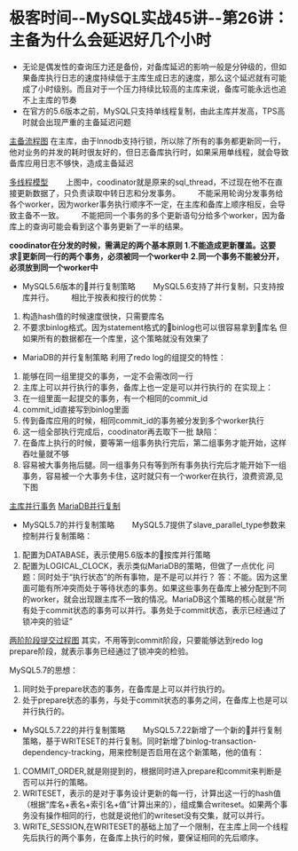 # 极客时间--MySQL实战45讲--第26讲：主备为什么会延迟好几个小时
* 无论是偶发性的查询压力还是备份，对备库延迟的影响一般是分钟级的，但如果备库执行日志的速度持续低于主库生成日志的速度，那么这个延迟就有可能成了小时级别。而且对于一个压力持续比较高的主库来说，备库可能永远也追不上主库的节奏
* 在官方的5.6版本之前，MySQL只支持单线程复制，由此主库并发高，TPS高时就会出现严重的主备延迟问题


[主备流程图](../images/mysql实战45讲/主备流程图.png)
在主库，由于Innodb支持行锁，所以除了所有的事务都更新同一行，他对业务的并发的耗时很友好的，但日志备库执行时，如果采用单线程，就会导致备库应用日志不够快，造成主备延迟

[多线程模型](../images/mysql实战45讲/多线程模型.png)
&emsp;&emsp;上图中，coodinator就是原来的sql_thread，不过现在他不在直接更新数据了，只负责读取中转日志和分发事务。
&emsp;&emsp;不能采用轮询分发事务给各个worker，因为worker事务执行顺序不一定，在主库和备库上顺序相反，会导致主备不一致。
&emsp;&emsp;不能把同一个事务的多个更新语句分给多个worker，因为备库上的查询可能会看到这个事务更新了一半的结果。

**coodinator在分发的时候，需满足的两个基本原则**
**1.不能造成更新覆盖。这要求更新同一行的两个事务，必须被同一个worker中**
**2.同一个事务不能被分开，必须放到同一个worker中**

* MySQL5.6版本的并行复制策略
&emsp;&emsp;MySQL5.6支持了并行复制，只支持按库并行。
&emsp;&emsp;相比于按表和按行的优势：
1. 构造hash值的时候速度很快，只需要库名
2. 不要求binlog格式。因为statement格式的binlog也可以很容易拿到库名
但如果所有的数据都在一个库里，这个策略就没有效果了
* MariaDB的并行复制策略
利用了redo log的组提交的特性：
1. 能够在同一组里提交的事务，一定不会需改同一行
2. 主库上可以并行执行的事务，备库上也一定是可以并行执行的
在实现上：
1. 在一组里面一起提交的事务，有一个相同的commit_id
2. commit_id直接写到binlog里面
3. 传到备库应用的时候，相同commit_id的事务被分发到多个worker执行
4. 这一组全部执行完成后，coodinator再去取下一批
缺陷：
1. 在备库上执行的时候，要等第一组事务执行完后，第二组事务才能开始，这样吞吐量就不够
2. 容易被大事务拖后腿。同一组事务只有等到所有事务执行完后才能开始下一组事务，容易被一个大事务卡住，这时就只有一个worker在执行，浪费资源,见下图

[主库并行事务](../images/mysql实战45讲/主库并行事务.png)
[MariaDB并行复制](../images/mysql实战45讲/MariaDB并行复制.png)

* MySQL5.7的并行复制策略
&emsp;&emsp;MySQL5.7提供了slave_parallel_type参数来控制并行复制策略：
1. 配置为DATABASE，表示使用5.6版本的按库并行策略
2. 配置为LOGICAL_CLOCK，表示类似MariaDB的策略，但做了一点优化
问题：同时处于“执行状态”的所有事物，是不是可以并行？
答：不能。因为这里面可能有所冲突而处于等待状态的事务。如果这些事务在备库上被分配到不同的worker，就会出现跟主库不一致的情况。MariaDB这个策略的核心就是“所有处于commit状态的事务可以并行。事务处于commit状态，表示已经通过了锁冲突的验证”

[两阶阶段提交过程图](../images/mysql实战45讲/两阶阶段提交过程图.png)
其实，不用等到commit阶段，只要能够达到redo log prepare阶段，就表示事务已经通过了锁冲突的检验。

MySQL5.7的思想：
1. 同时处于prepare状态的事务，在备库是上可以并行执行的。
2. 处于prepare状态的事务，与处于commit状态的事务之间，在备库上也是可以并行执行的。

* MySQL5.7.22的并行复制策略
&emsp;&emsp;MySQL5.7.22新增了一个新的并行复制策略，基于WRITESET的并行复制。同时新增了binlog-transaction-dependency-tracking，用来控制是否启用在这个新策略，他的值有：
1. COMMIT_ORDER,就是刚提到的，根据同时进入prepare和commit来判断是否可以并行的策略。
2. WRITESET，表示的是对于事务设计更新的每一行，计算出这一行的hash值（根据“库名+表名+索引名+值”计算出来的），组成集合writeset。如果两个事务没有操作相同的行，也就是说他们的writeset没有交集，就可以并行。
3. WRITE_SESSION,在WRITESET的基础上加了一个限制，在主库上同一个线程先后执行的两个事务，在备库上执行的时候，要保证相同的先后顺序。
